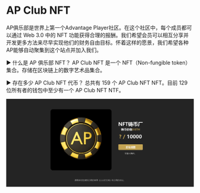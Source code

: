# AP Club NFT

AP俱乐部是世界上第一个Advantage Player社区。在这个社区中，每个成员都可以通过 Web 3.0 中的 NFT 功能获得合理的报酬。我们希望会员可以相互分享并开发更多方法来尽早实现他们的财务自由目标。怀着这样的愿景，我们希望各种AP能够自动聚集到这个站点并加入我们。

▶ 什么是 AP 俱乐部 NFT？
AP Club NFT 是一个 NFT（Non-fungible token）集合。存储在区块链上的数字艺术品集合。

▶ 存在多少 AP Club NFT 代币？
总共有 159 个 AP Club NFT NFT。目前 129 位所有者的钱包中至少有一个 AP Club NFT NTF。

![nft](231232.png)
